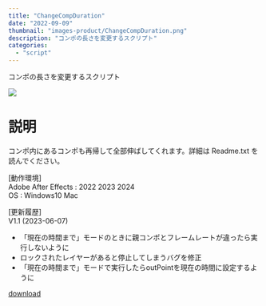 ```yaml
---
title: "ChangeCompDuration"
date: "2022-09-09"
thumbnail: "images-product/ChangeCompDuration.png"
description: "コンポの長さを変更するスクリプト"
categories: 
  - "script"
---
```


コンポの長さを変更するスクリプト

![](/images-product/ChangeCompDuration.png)

# 説明
コンポ内にあるコンポも再帰して全部伸ばしてくれます。詳細は Readme.txt を読んでください。

[動作環境]  
Adobe After Effects : 2022 2023 2024  
OS : Windows10 Mac

[更新履歴]  
V1.1 (2023-06-07)  
- 「現在の時間まで」モードのときに親コンポとフレームレートが違ったら実行しないように
- ロックされたレイヤーがあると停止してしまうバグを修正
- 「現在の時間まで」モードで実行したらoutPointを現在の時間に設定するように

[download](/files/ChangeCompDuration_V1.1.zip "download")